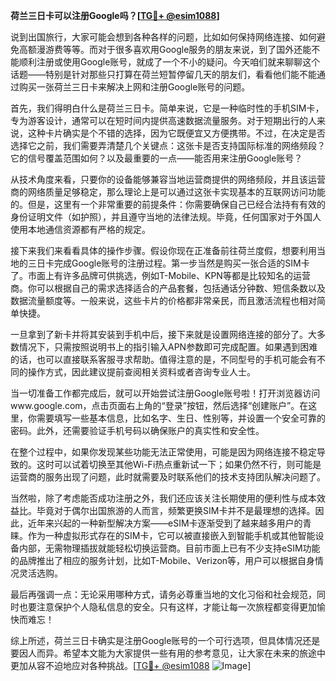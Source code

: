 **荷兰三日卡可以注册Google吗？[[TG💪+ @esim1088](https://t.me/s/esim1088)]**

说到出国旅行，大家可能会想到各种各样的问题，比如如何保持网络连接、如何避免高额漫游费等等。而对于很多喜欢用Google服务的朋友来说，到了国外还能不能顺利注册或使用Google账号，就成了一个不小的疑问。今天咱们就来聊聊这个话题——特别是针对那些只打算在荷兰短暂停留几天的朋友们，看看他们能不能通过购买一张荷兰三日卡来解决上网和注册Google账号的问题。

首先，我们得明白什么是荷兰三日卡。简单来说，它是一种临时性的手机SIM卡，专为游客设计，通常可以在短时间内提供高速数据流量服务。对于短期出行的人来说，这种卡片确实是个不错的选择，因为它既便宜又方便携带。不过，在决定是否选择它之前，我们需要弄清楚几个关键点：这张卡是否支持国际标准的网络频段？它的信号覆盖范围如何？以及最重要的一点——能否用来注册Google账号？

从技术角度来看，只要你的设备能够兼容当地运营商提供的网络频段，并且该运营商的网络质量足够稳定，那么理论上是可以通过这张卡实现基本的互联网访问功能的。但是，这里有一个非常重要的前提条件：你需要确保自己已经合法持有有效的身份证明文件（如护照），并且遵守当地的法律法规。毕竟，任何国家对于外国人使用本地通信资源都有严格的规定。

接下来我们来看看具体的操作步骤。假设你现在正准备前往荷兰度假，想要利用当地的三日卡完成Google账号的注册过程。第一步当然是购买一张合适的SIM卡了。市面上有许多品牌可供挑选，例如T-Mobile、KPN等都是比较知名的运营商。你可以根据自己的需求选择适合的产品套餐，包括通话分钟数、短信条数以及数据流量额度等。一般来说，这些卡片的价格都非常亲民，而且激活流程也相对简单快捷。

一旦拿到了新卡并将其安装到手机中后，接下来就是设置网络连接的部分了。大多数情况下，只需按照说明书上的指引输入APN参数即可完成配置。如果遇到困难的话，也可以直接联系客服寻求帮助。值得注意的是，不同型号的手机可能会有不同的操作方式，因此建议提前查阅相关资料或者咨询专业人士。

当一切准备工作都完成后，就可以开始尝试注册Google账号啦！打开浏览器访问www.google.com，点击页面右上角的“登录”按钮，然后选择“创建账户”。在这里，你需要填写一些基本信息，比如名字、生日、性别等，并设置一个安全可靠的密码。此外，还需要验证手机号码以确保账户的真实性和安全性。

在整个过程中，如果你发现某些功能无法正常使用，可能是因为网络连接不稳定导致的。这时可以试着切换至其他Wi-Fi热点重新试一下；如果仍然不行，则可能是运营商的服务出现了问题，此时就需要及时联系他们的技术支持团队解决问题了。

当然啦，除了考虑能否成功注册之外，我们还应该关注长期使用的便利性与成本效益比。毕竟对于偶尔出国旅游的人而言，频繁更换SIM卡并不是最理想的选择。因此，近年来兴起的一种新型解决方案——eSIM卡逐渐受到了越来越多用户的青睐。作为一种虚拟形式存在的SIM卡，它可以被直接嵌入到智能手机或其他智能设备内部，无需物理插拔就能轻松切换运营商。目前市面上已有不少支持eSIM功能的品牌推出了相应的服务计划，比如T-Mobile、Verizon等，用户可以根据自身情况灵活选购。

最后再强调一点：无论采用哪种方式，请务必尊重当地的文化习俗和社会规范，同时也要注意保护个人隐私信息的安全。只有这样，才能让每一次旅程都变得更加愉快而难忘！

综上所述，荷兰三日卡确实是注册Google账号的一个可行选项，但具体情况还是要因人而异。希望本文能为大家提供一些有用的参考意见，让大家在未来的旅途中更加从容不迫地应对各种挑战。[[TG💪+ @esim1088](https://t.me/s/esim1088) ![Image](https://i.postimg.cc/4NQfJmqS/Snipaste-2025-05-13-00-14-12.png)]
